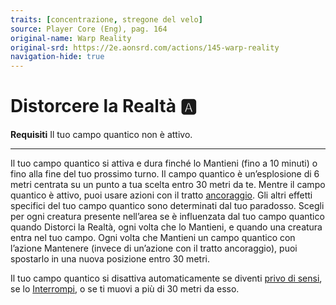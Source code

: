 ```yaml
---
traits: [concentrazione, stregone del velo]
source: Player Core (Eng), pag. 164
original-name: Warp Reality
original-srd: https://2e.aonsrd.com/actions/145-warp-reality
navigation-hide: true
---
```


# Distorcere la Realtà :a:

**Requisiti** Il tuo campo quantico non è attivo.

---

Il tuo campo quantico si attiva e dura finché lo Mantieni (fino a 10 minuti) o
fino alla fine del tuo prossimo turno. Il campo quantico è un’esplosione di 6
metri centrata su un punto a tua scelta entro 30 metri da te. Mentre il campo
quantico è attivo, puoi usare azioni con il tratto
[ancoraggio](/tratti/ancoraggio). Gli altri effetti specifici del tuo campo
quantico sono determinati dal tuo paradosso. Scegli per ogni creatura presente
nell’area se è influenzata dal tuo campo quantico quando Distorci la Realtà,
ogni volta che lo Mantieni, e quando una creatura entra nel tuo campo. Ogni
volta che Mantieni un campo quantico con l’azione Mantenere (invece di un’azione
con il tratto ancoraggio), puoi spostarlo in una nuova posizione entro 30 metri.

Il tuo campo quantico si disattiva automaticamente se diventi
[privo di sensi](/condizioni/privo-di-sensi), se lo
[Interrompi](/azioni/interrompere), o se ti muovi a più di 30 metri da esso.

